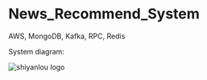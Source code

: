 # News_Recommend_System
AWS, MongoDB, Kafka, RPC, Redis


System diagram:

![shiyanlou logo](https://github.com/XinxinTang/News_Recommendation_System-AWS/blob/master/Images/News-kafka.png)
